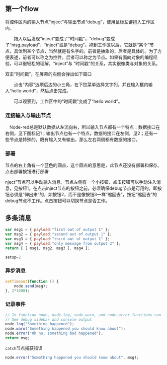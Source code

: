 ## 第一个flow
将控件区内的输入节点“inject”与输出节点“debug”，使用鼠标左键拖入工作区内。

　　拖入以后发现“inject”变成了“时间戳”，“debug”变成了“msg.payload”，“inject”或是“debug”。拖到工作区以后，它就是“某个”节点，具体到某个节点，当然就是有名字的。前者是抽象的，后者是具体的。为了方便表述，前者可以称之为控件，后者可以称之为节点。如果有面向对象的编程经验，可以很轻松的理解，“inject”与 “时间戳”的关系，其实很像类与对象的关系。


双击“时间戳”，在屏幕的右侧会弹出如下窗口

　　点击“内容”选项后边的小三角，在下拉菜单选择文字列，并在输入框内输入“hello world”，然后点击完成。

　　可以观察到，工作区中的“时间戳”变成了“hello world”。


### 连接输入与输出节点

　Node-red总是默认数据从左流向右，所以输入节点都有一个特点：数据接口在右侧，见下图标记1；输出节点也有一个特点，数据的接口在左侧，见2；还有一些节点是特殊的，既有输入又有输出，那么左右两侧都有数据的接口。

### 部署

节点的右上角有一个蓝色的圆点，这个圆点的意思是，此节点还没有部署和保存。
点击部署按钮进行部署

nject”节点可以手动输入消息，节点左侧有一个小按钮，点击按钮可以手动注入消息，见按钮1。在点击inject节点的按钮之前，必须确保debug节点是可用的，即按钮必须是“伸出来”的，如按钮2，而不是像按钮3一样“缩回去”，按钮“缩回去”的debug节点不工作。点击按钮可以切换节点是否工作。

## 多条消息

```js
var msg1 = { payload:"first out of output 1" };
var msg2 = { payload:"second out of output 1" };
var msg3 = { payload:"third out of output 1" };
var msg4 = { payload:"only message from output 2" };
return [ [ msg1, msg2, msg3 ], msg4 ];

setup=2
```

### 异步消息
```js
setTimeout(function () {
    node.send(msg);
}, 2*1000);
```

### 记录事件

```js
// In function node, node.log, node.warn, and node.error functions can be used for logging
// See debug sidebar and console output
node.log("Something happened");
node.warn("Something happened you should know about");
node.error("Oh no, something bad happened");
return msg;
```

`catch`节点捕获错误

```js
node.error("Something happened you should know about", msg);
```